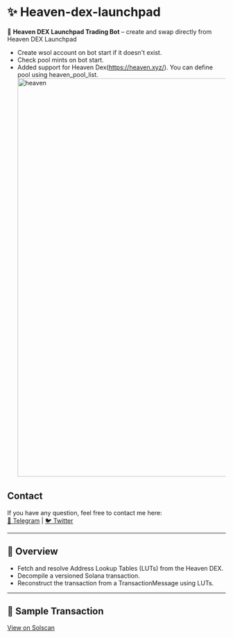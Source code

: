# ✨ Heaven-dex-launchpad

🚀 **Heaven DEX Launchpad Trading Bot** – create and swap directly from Heaven DEX Launchpad  

- Create wsol account on bot start if it doesn't exist.
- Check pool mints on bot start.
- Added support for Heaven Dex(https://heaven.xyz/). You can define pool using heaven_pool_list.
  <img width="1885" height="919" alt="heaven" src="https://github.com/user-attachments/assets/79b688ea-05cc-4563-a127-52e434ff16b4" />


## Contact

If you have any question, feel free to contact me here:  
[📲 Telegram](https://t.me/web3_maxim) | [🐦 Twitter](https://x.com/web3_maxi)

---

## 🔎 Overview

* Fetch and resolve Address Lookup Tables (LUTs) from the Heaven DEX.  
* Decompile a versioned Solana transaction.  
* Reconstruct the transaction from a TransactionMessage using LUTs.  

---

## 🧾 Sample Transaction

[View on Solscan](https://solscan.io/tx/9f6a8HgiFJZN6DaUxWiFTSXGGDVRwYMrCCjvXcQgCVkVfBKs5ScxLQ6fhK9hAVeaaZ2gjh8sgRaemZKDygThQ7t)
